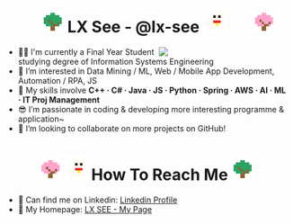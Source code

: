 ### <h1 align="center"> <img src="https://github.com/lx-see/lx-see/blob/main/img/green_tree.png" width="40px"/> LX See - @lx-see <img src="https://github.com/lx-see/lx-see/blob/main/img/neko.png" width="40px"/> <img style="transform: translateX(42px);" src="https://github.com/lx-see/lx-see/blob/main/img/sakura.png" width="40px"/> </h1>

<img align='right' src="https://media3.giphy.com/media/aer096d3vD4rYVsgNn/giphy.gif" width="230">

- 👨‍🎓 I'm currently a Final Year Student studying degree of Information Systems Engineering
- 👀 I’m interested in Data Mining / ML,  Web / Mobile App Development, Automation / RPA, JS
- :blue_heart: My skills involve **C++ · C# · Java · JS · Python · Spring · AWS · AI · ML · IT Proj Management**
- :sunglasses: I’m passionate in coding & developing more interesting programme & application~
- :sparkling_heart:	 I’m looking to collaborate on more projects on GitHub!

### <h1 align="center"> <img src="https://github.com/lx-see/lx-see/blob/main/img/sakura.png" width="40px"/> <img src="https://github.com/lx-see/lx-see/blob/main/img/neko.png" width="40px"/> How To Reach Me <img src="https://github.com/lx-see/lx-see/blob/main/img/green_tree.png" width="40px"/> </h1>
- :office: Can find me on Linkedin:	[Linkedin Profile](https://www.linkedin.com/in/lx-see)
- :house_with_garden: My Homepage: [LX SEE - My Page](https://lx-see.github.io/)
